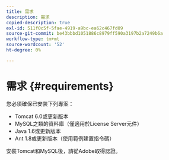 ```yaml
---
title: 需求
description: 需求
copied-description: true
exl-id: 511f0c5f-5fae-4919-a9bc-ea62c467fd09
source-git-commit: be43bbbd1051886c8979ff590a3197b2a7249b6a
workflow-type: tm+mt
source-wordcount: '52'
ht-degree: 0%

---
```


# 需求 {#requirements}

您必須確保已安裝下列專案：

* Tomcat 6.0或更新版本
* MySQL之類的資料庫（僅適用於License Server元件）
* Java 1.6或更新版本
* Ant 1.8或更新版本（使用範例建置指令碼）

安裝Tomcat和MySQL後，請從Adobe取得認證。
